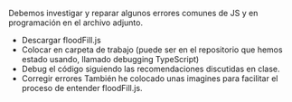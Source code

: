Debemos investigar y reparar algunos errores comunes de JS y en programación en el archivo adjunto.
  - Descargar floodFill.js
  - Colocar en carpeta de trabajo (puede ser en el repositorio que hemos estado usando, llamado debugging TypeScript)
  - Debug el código siguiendo las recomendaciones discutidas en clase.
  - Corregir errores
También he colocado unas imagines para facilitar el proceso de entender floodFill.js.